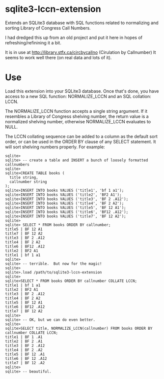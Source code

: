 sqlite3-lccn-extension
======================

Extends an SQLite3 database with SQL functions related to normalizing and sorting Library of Congress Call Numbers.

I had dredged this up from an old project and put it here in hopes of refreshing/refinining it a bit.

It is in use at http://library.stfx.ca/circbycallno (Cirulation by Callnumber)  It seems to work well there (on real data and lots of it).


Use
==============

Load this extension into your SQLite3 database.  Once that's done, you have access to a new SQL function: NORMALIZE_LCCN and an SQL collation: LCCN.

The NORMALIZE_LCCN function accepts a single string argument.  If it resembles a Library of Congress shelving number, the return value is a normalized shelving number, otherwise NORMALIZE_LCCN evaluates to NULL.

The LCCN collating sequence can be added to a column as the default sort order, or can be used in the ORDER BY clause of any SELECT statement.  It will sort shelving numbers properly.  For example:

    sqlite>
    sqlite> -- create a table and INSERT a bunch of loosely formatted callnumbers
    sqlite>
    sqlite>CREATE TABLE books (
      title string,
      callnumber string
    );
    sqlite>INSERT INTO books VALUES ('title1', 'bf 1 a1');
    sqlite>INSERT INTO books VALUES ('title2', 'BF2 A1');
    sqlite>INSERT INTO books VALUES ('title3', 'BF 2 .A12');
    sqlite>INSERT INTO books VALUES ('title4', 'BF 2 A2');
    sqlite>INSERT INTO books VALUES ('title5', 'BF 12 A1');
    sqlite>INSERT INTO books VALUES ('title6', 'BF12 .A12');
    sqlite>INSERT INTO books VALUES ('title7', 'BF 12 A2');
    sqlite>
    sqlite> SELECT * FROM books ORDER BY callnumber;
    title5 | BF 12 A1
    title7 | BF 12 A2
    title3 | BF 2 .A12
    title4 | BF 2 A2
    title6 | BF12 .A12
    title2 | BF2 A1
    title1 | bf 1 a1
    sqlite>
    sqlite> -- terrible.  But now for the magic!
    sqlite>
    sqlite>.load /path/to/sqlite3-lccn-extension
    sqlite>
    sqlite>SELECT * FROM books ORDER BY callnumber COLLATE LCCN;
    title1 | bf 1 a1
    title2 | BF2 A1
    title3 | BF 2 .A12
    title4 | BF 2 A2
    title5 | BF 12 A1
    title6 | BF12 .A12
    title7 | BF 12 A2
    sqlite>
    sqlite> -- OK, but we can do even better.
    sqlite>
    sqlite>SELECT title, NORMALIZE_LCCN(callnumber) FROM books ORDER BY callnumber COLLATE LCCN;
    title1 | BF 1 .A1
    title2 | BF 2 .A1
    title3 | BF 2 .A12
    title4 | BF 2 .A2
    title5 | BF 12 .A1
    title6 | BF 12 .A12
    title7 | BF 12 .A2
    sqlite>
    sqlite> -- beautiful.
    
